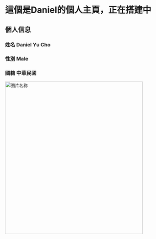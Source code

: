 

# 這個是Daniel的個人主頁，正在搭建中




## 個人信息
### 姓名 Daniel Yu Cho
### 性別 Male
### 國籍 中華民國



<img src="./daniel.jpg" width = "450" height = "500" alt="图片名称" align=center />



